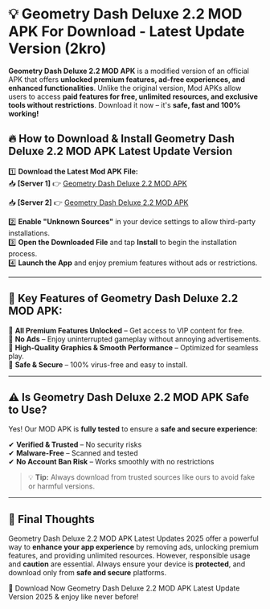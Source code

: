 # 💡 Geometry Dash Deluxe 2.2 MOD APK For Download - Latest Update Version (2kro)

**Geometry Dash Deluxe 2.2 MOD APK** is a modified version of an official APK that offers **unlocked premium features, ad-free experiences, and enhanced functionalities**. Unlike the original version, Mod APKs allow users to access **paid features for free, unlimited resources, and exclusive tools without restrictions**. Download it now – it's **safe, fast and 100% working!**

## 🔥 **How to Download & Install Geometry Dash Deluxe 2.2 MOD APK Latest Update Version**

1️⃣ **Download the Latest Mod APK File:**  
📥 **[Server 1]** 👉 [Geometry Dash Deluxe 2.2 MOD APK](https://hapymods.com?title=Geometry+Dash+Deluxe+2.2+MOD+APK&ref=FU1)

📥 **[Server 2]** 👉 [Geometry Dash Deluxe 2.2 MOD APK](https://hapymods.com?title=Geometry+Dash+Deluxe+2.2+MOD+APK&ref=FU1)

2️⃣ **Enable "Unknown Sources"** in your device settings to allow third-party installations.  
3️⃣ **Open the Downloaded File** and tap **Install** to begin the installation process.  
4️⃣ **Launch the App** and enjoy premium features without ads or restrictions.

---

## 🌟 **Key Features of Geometry Dash Deluxe 2.2 MOD APK:**
 
🔽 **All Premium Features Unlocked** – Get access to VIP content for free.  
🔽 **No Ads** – Enjoy uninterrupted gameplay without annoying advertisements.  
🔽 **High-Quality Graphics & Smooth Performance** – Optimized for seamless play.  
🔽 **Safe & Secure** – 100% virus-free and easy to install.  

---

## ⚠️ **Is Geometry Dash Deluxe 2.2 MOD APK Safe to Use?**

Yes! Our MOD APK is **fully tested** to ensure a **safe and secure experience**:

✔ **Verified & Trusted** – No security risks  
✔ **Malware-Free** – Scanned and tested  
✔ **No Account Ban Risk** – Works smoothly with no restrictions

> 💡 **Tip:** Always download from trusted sources like ours to avoid fake or harmful versions.

---

## 📌 **Final Thoughts**
 
Geometry Dash Deluxe 2.2 MOD APK Latest Updates 2025 offer a powerful way to **enhance your app experience** by removing ads, unlocking premium features, and providing unlimited resources. However, responsible usage and **caution** are essential. Always ensure your device is **protected**, and download only from **safe and secure** platforms.  

🔽 Download Now Geometry Dash Deluxe 2.2 MOD APK Latest Update Version 2025 & enjoy like never before!